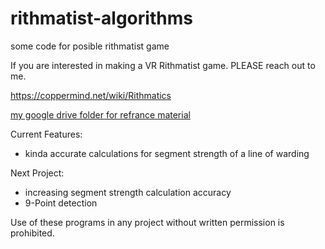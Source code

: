# rithmatist-algorithms

some code for posible rithmatist game

If you are interested in making a VR Rithmatist game. PLEASE reach out to me.

https://coppermind.net/wiki/Rithmatics

[my google drive folder for refrance material](https://drive.google.com/drive/folders/11vS7-naQlsVj-2IHczNegiYc6wZBVw4L?usp=sharing)

Current Features:
  - kinda accurate calculations for segment strength of a line of warding

 Next Project:
 -  increasing segment strength calculation accuracy
 -  9-Point detection

Use of these programs in any project without written permission is prohibited.
